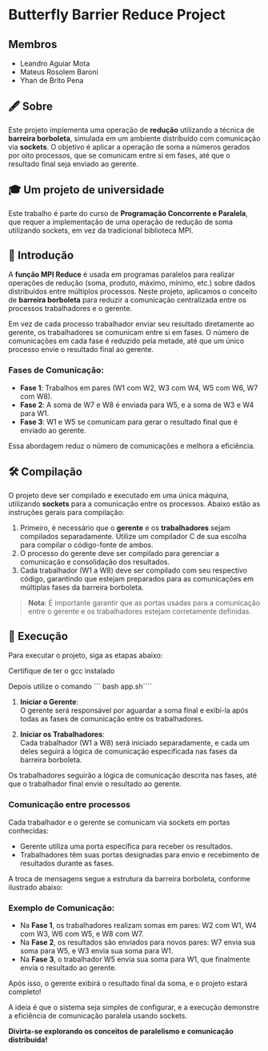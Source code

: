 # Butterfly Barrier Reduce Project

## Membros
- Leandro Aguiar Mota
- Mateus Rosolem Baroni
- Yhan de Brito Pena

## 🖋️ Sobre  
Este projeto implementa uma operação de **redução** utilizando a técnica de **barreira borboleta**, simulada em um ambiente distribuído com comunicação via **sockets**. O objetivo é aplicar a operação de soma a números gerados por oito processos, que se comunicam entre si em fases, até que o resultado final seja enviado ao gerente.

## 🎓 Um projeto de universidade  
Este trabalho é parte do curso de **Programação Concorrente e Paralela**, que requer a implementação de uma operação de redução de soma utilizando sockets, em vez da tradicional biblioteca MPI.

## 📖 Introdução  
A **função MPI Reduce** é usada em programas paralelos para realizar operações de redução (soma, produto, máximo, mínimo, etc.) sobre dados distribuídos entre múltiplos processos. Neste projeto, aplicamos o conceito de **barreira borboleta** para reduzir a comunicação centralizada entre os processos trabalhadores e o gerente.

Em vez de cada processo trabalhador enviar seu resultado diretamente ao gerente, os trabalhadores se comunicam entre si em fases. O número de comunicações em cada fase é reduzido pela metade, até que um único processo envie o resultado final ao gerente.

### Fases de Comunicação:
- **Fase 1**: Trabalhos em pares (W1 com W2, W3 com W4, W5 com W6, W7 com W8).
- **Fase 2**: A soma de W7 e W8 é enviada para W5, e a soma de W3 e W4 para W1.
- **Fase 3**: W1 e W5 se comunicam para gerar o resultado final que é enviado ao gerente.

Essa abordagem reduz o número de comunicações e melhora a eficiência.

## 🛠️ Compilação  
O projeto deve ser compilado e executado em uma única máquina, utilizando **sockets** para a comunicação entre os processos. Abaixo estão as instruções gerais para compilação:

1. Primeiro, é necessário que o **gerente** e os **trabalhadores** sejam compilados separadamente. Utilize um compilador C de sua escolha para compilar o código-fonte de ambos.
2. O processo do gerente deve ser compilado para gerenciar a comunicação e consolidação dos resultados. 
3. Cada trabalhador (W1 a W8) deve ser compilado com seu respectivo código, garantindo que estejam preparados para as comunicações em múltiplas fases da barreira borboleta.

> **Nota**: É importante garantir que as portas usadas para a comunicação entre o gerente e os trabalhadores estejam corretamente definidas.

## 🚀 Execução  
Para executar o projeto, siga as etapas abaixo:

Certifique de ter o gcc instalado

Depois utilize o comando
``` bash app.sh````


1. **Iniciar o Gerente**:  
   O gerente será responsável por aguardar a soma final e exibi-la após todas as fases de comunicação entre os trabalhadores.

2. **Iniciar os Trabalhadores**:  
   Cada trabalhador (W1 a W8) será iniciado separadamente, e cada um deles seguirá a lógica de comunicação especificada nas fases da barreira borboleta.

Os trabalhadores seguirão a lógica de comunicação descrita nas fases, até que o trabalhador final envie o resultado ao gerente.

### Comunicação entre processos
Cada trabalhador e o gerente se comunicam via sockets em portas conhecidas:

- Gerente utiliza uma porta específica para receber os resultados.
- Trabalhadores têm suas portas designadas para envio e recebimento de resultados durante as fases.

A troca de mensagens segue a estrutura da barreira borboleta, conforme ilustrado abaixo:

### Exemplo de Comunicação:
- Na **Fase 1**, os trabalhadores realizam somas em pares: W2 com W1, W4 com W3, W6 com W5, e W8 com W7.
- Na **Fase 2**, os resultados são enviados para novos pares: W7 envia sua soma para W5, e W3 envia sua soma para W1.
- Na **Fase 3**, o trabalhador W5 envia sua soma para W1, que finalmente envia o resultado ao gerente.

Após isso, o gerente exibirá o resultado final da soma, e o projeto estará completo!

A ideia é que o sistema seja simples de configurar, e a execução demonstre a eficiência de comunicação paralela usando sockets.

**Divirta-se explorando os conceitos de paralelismo e comunicação distribuída!**




